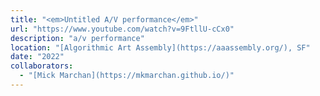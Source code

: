 ```yaml
---
title: "<em>Untitled A/V performance</em>"
url: "https://www.youtube.com/watch?v=9FtllU-cCx0"
description: "a/v performance"
location: "[Algorithmic Art Assembly](https://aaassembly.org/), SF"
date: "2022"
collaborators:
  - "[Mick Marchan](https://mkmarchan.github.io/)"
---
```

